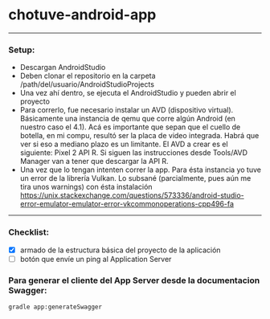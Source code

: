 # chotuve-android-app
-----------------------------------------

### Setup:

- Descargan AndroidStudio
- Deben clonar el repositorio en la carpeta /path/del/usuario/AndroidStudioProjects
- Una vez ahí dentro, se ejecuta el AndroidStudio y pueden abrir el proyecto
- Para correrlo, fue necesario instalar un AVD (dispositivo virtual). Básicamente una instancia de qemu que corre algún Android (en nuestro caso el 4.1). Acá es importante que sepan que el cuello de botella, en mi compu, resultó ser la placa de video integrada. Habrá que ver si eso a mediano plazo es un limitante. El AVD a crear es el siguiente: Pixel 2 API R. Si siguen las instrucciones desde Tools/AVD Manager van a tener que descargar la API R.
- Una vez que lo tengan intenten correr la app. Para ésta instancia yo tuve un error de la librería Vulkan. Lo subsané (parcialmente, pues aún me tira unos warnings) con ésta instalación https://unix.stackexchange.com/questions/573336/android-studio-error-emulator-emulator-error-vkcommonoperations-cpp496-fa
 
-----------------------------------------

 ### Checklist:

- [x] armado de la estructura básica del proyecto de la aplicación
- [ ] botón que envíe un ping al Application Server

### Para generar el cliente del App Server desde la documentacion Swagger:

```
gradle app:generateSwagger
```
